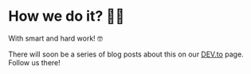 # How we do it? 👨‍🏭

With smart and hard work! 🤓

There will soon be a series of blog posts about this on our [DEV.to](https://dev.to/coollabsio) page. Follow us there!
